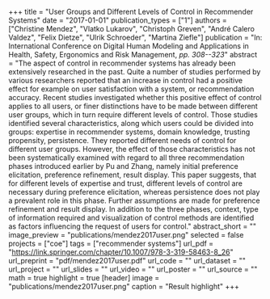 +++
title = "User Groups and Different Levels of Control in Recommender Systems"
date = "2017-01-01"
publication_types = ["1"]
authors = ["Christine Mendez", "Vlatko Lukarov", "Christoph Greven", "André Calero Valdez", "Felix Dietze", "Ulrik Schroeder", "Martina Ziefle"]
publication = "In: International Conference on Digital Human Modeling and Applications in Health, Safety, Ergonomics and Risk Management, _pp. 308--323_"
abstract = "The aspect of control in recommender systems has already been extensively researched in the past. Quite a number of studies performed by various researchers reported that an increase in control had a positive effect for example on user satisfaction with a system, or recommendation accuracy. Recent studies investigated whether this positive effect of control applies to all users, or finer distinctions have to be made between different user groups, which in turn require different levels of control. Those studies identified several characteristics, along which users could be divided into groups: expertise in recommender systems, domain knowledge, trusting propensity, persistence. They reported different needs of control for different user groups. However, the effect of those characteristics has not been systematically examined with regard to all three recommendation phases introduced earlier by Pu and Zhang, namely initial preference elicitation, preference refinement, result display. This paper suggests, that for different levels of expertise and trust, different levels of control are necessary during preference elicitation, whereas persistence does not play a prevalent role in this phase. Further assumptions are made for preference refinement and result display. In addition to the three phases, context, type of information required and visualization of control methods are identified as factors influencing the request of users for control."
abstract_short = ""
image_preview = "publications/mendez2017user.png"
selected = false
projects = ["coe"]
tags = ["recommender systems"]
url_pdf = "https://link.springer.com/chapter/10.1007/978-3-319-58463-8_26"
url_preprint = "pdf/mendez2017user.pdf"
url_code = ""
url_dataset = ""
url_project = ""
url_slides = ""
url_video = ""
url_poster = ""
url_source = ""
math = true
highlight = true
[header]
image = "publications/mendez2017user.png"
caption = "Result highlight"
+++
